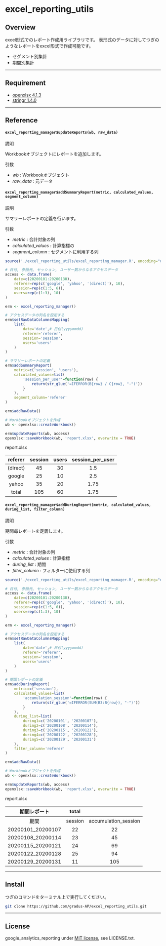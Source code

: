 # excel_reporting_utils

## Overview

excel形式でのレポート作成用ライブラリです。
表形式のデータに対してつぎのようなレポートをexcel形式で作成可能です。

- セグメント別集計
- 期間別集計

---

## Requirement

- [openxlsx 4.1.3](https://www.rdocumentation.org/packages/openxlsx/versions/4.1.3)
- [stringr 1.4.0](https://github.com/tidyverse/stringr)

---

## Reference

#### `excel_reporting_manager$updateReports(wb, raw_data)`

説明

Workbookオブジェクトにレポートを追加します。

引数 

- *wb* : Workbookオブジェクト
- *raw_data* : 元データ

#### `excel_reporting_manager$addSummaryReport(metric, calculated_values, segment_column)`

説明

サマリーレポートの定義を行います。

引数 

- *metric* : 合計対象の列
- *calculated_values* : 計算指標の
- *segment_column* : セグメントに利用する列

```r
source('./excel_reporting_utils/excel_reporting_manager.R', encoding="utf-8")

# 日付, 参照元, セッション, ユーザー数からなるアクセスデータ
access <- data.frame(
    date=c(20200101:20200130), 
    referer=rep(c('google', 'yahoo', '(direct)'), 10),
    session=rep(c(1:5, 6)),
    users=rep(c(1:3), 10)
)

erm <- excel_reporting_manager()

# アクセスデータの列名を設定する
erm$setRawDataColumnsMapping(
    list(
        date='date',# 日付(yyyymmdd)
        referer='referer',
        session='session',
        users='users'
    )
)

# サマリーレポートの定義
erm$addSummaryReport(
    metric=c('session', 'users'),
    calculated_values=list(
        'session_per_user'=function(row) {
            return(str_glue('=IFERROR(B{row} / C{row}, "-")'))
        }
    ),
    segment_column='referer'
)

erm$addRawData()

# Workbookオブジェクトを作成
wb <- openxlsx::createWorkbook()

erm$updateReports(wb, access)
openxlsx::saveWorkbook(wb, 'report.xlsx', overwrite = TRUE)
```

report.xlsx 

| referer	| session	| users | session_per_user | 
| :---: | :---: | :---: | :---: | 
| (direct)	| 45 | 	30	| 1.5 |
| google	| 25 | 	10	| 2.5 |
| yahoo	| 35 | 	20 | 1.75 |
| total	| 105 | 60	| 1.75 |


#### `excel_reporting_manager$addDuringReport(metric, calculated_values, during_list, filter_column)`

説明

期間毎レポートを定義します。

引数

- *metric* : 合計対象の列
- *calculated_values* : 計算指標
- *during_list* : 期間
- *filter_column* : フィルターに使用する列

```r
source('./excel_reporting_utils/excel_reporting_manager.R', encoding="utf-8")

# 日付, 参照元, セッション, ユーザー数からなるアクセスデータ
access <- data.frame(
    date=c(20200101:20200130), 
    referer=rep(c('google', 'yahoo', '(direct)'), 10),
    session=rep(c(1:5, 6)),
    users=rep(c(1:3), 10)
)

erm <- excel_reporting_manager()

# アクセスデータの列名を設定する
erm$setRawDataColumnsMapping(
    list(
        date='date',# 日付(yyyymmdd)
        referer='referer',
        session='session',
        users='users'
    )
)

# 期間レポートの定義
erm$addDuringReport(
    metric=c('session'),
    calculated_values=list(
        'accumulation_session'=function(row) {
            return(str_glue('=IFERROR(SUM(B3:B{row}), "-")'))
        }
    ),
    during_list=list(
        during1=c('20200101', '20200107'),
        during2=c('20200108', '20200114'),
        during3=c('20200115', '20200121'),
        during4=c('20200122', '20200128'),
        during5=c('20200129', '20200131')
    ),
    filter_column='referer'
)

erm$addRawData()

# Workbookオブジェクトを作成
wb <- openxlsx::createWorkbook()

erm$updateReports(wb, access)
openxlsx::saveWorkbook(wb, 'report.xlsx', overwrite = TRUE)
```

report.xlsx

| 期間レポート |	total	| | 
| :---:|:---: |:---: |
| 期間 |	session	| accumulation_session |
| 20200101_20200107 | 22	| 22 |
| 20200108_20200114	| 23	| 45 |
| 20200115_20200121	| 24	| 69 |
| 20200122_20200128	| 25	| 94 |
| 20200129_20200131	| 11	| 105 |

---

## Install

つぎのコマンドをターミナル上で実行してください。

```bash
git clone https://github.com/gradus-AP/excel_reporting_utils.git
```

---

## License

google_analytics_reporting under [MIT license](https://en.wikipedia.org/wiki/MIT_License), see LICENSE.txt.